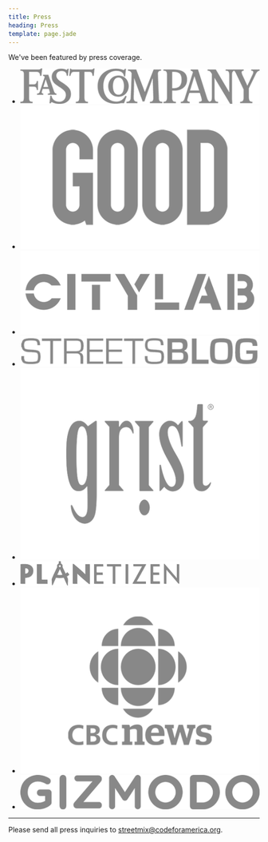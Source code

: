 ```yaml
---
title: Press
heading: Press
template: page.jade
---
```


We've been featured by press coverage.

<ul class='press-grid small-block-grid-2 medium-block-grid-3 large-block-grid-4'>
  <li>
    <a href='http://www.fastcoexist.com/3015909/can-you-design-a-liveable-street'><img src='/images/press/fast-company.png'></a>
  </li>
  <li>
    <a href='http://magazine.good.is/articles/how-to-create-a-network-of-green-bikeways-in-your-city'><img src='/images/press/good.png'></a>
  </li>
  <li>
    <a href='http://www.citylab.com/commute/2013/01/digital-mixing-board-your-street/4555/'><img src='/images/press/citylab.png'></a>
  </li>
  <li>
    <a href='http://www.streetsblog.org/2013/08/12/meet-streetmix-the-website-where-you-can-design-your-own-street/'><img src='/images/press/streetsblog.png'></a>
  </li>
  <li>
    <a href='http://grist.org/cities/new-app-lets-you-hack-the-streets/'><img src='/images/press/grist.png'></a>
  </li>
  <li>
    <a href='http://www.planetizen.com/node/64619'><img src='/images/press/planetizen.png'></a>
  </li>
  <li>
    <a href='http://www.cbc.ca/newsblogs/yourcommunity/2013/08/new-app-streetmix-lets-you-design-city-of-your-dreams.html'><img src='/images/press/cbcnews.png'></a>
  </li>
  <li>
    <a href='http://gizmodo.com/design-a-better-street-for-your-city-with-this-free-web-1150889025'><img src='/images/press/gizmodo.png'></a>
  </li>
</ul>

---

Please send all press inquiries to [streetmix@codeforamerica.org](mailto:streetmix@codeforamerica.org).
